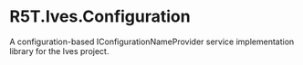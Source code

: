 # R5T.Ives.Configuration
A configuration-based IConfigurationNameProvider service implementation library for the Ives project.
